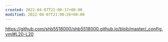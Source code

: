 ```yaml
---
created: 2022-04-07T21:00:17+08:00
modified: 2022-04-07T21:00:26+08:00
---
```


https://github.com/shb5518000/shb5518000.github.io/blob/master/_config.yml#L20-L20
